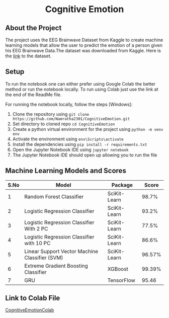 <h1 align="center" >Cognitive Emotion</h1>

<h2 align="" >About the Project</h2>
The project uses the EEG Brainwave Dataset from Kaggle to create 
machine learning models that allow the user to predict the emotion of a person 
given his EEG Brainwave Data.The dataset was downloaded from Kaggle. 
Here is the  <a href="https://www.kaggle.com/datasets/birdy654/eeg-brainwave-dataset-feeling-emotions" >link</a> to the dataset.

<h2 align="" >Setup</h2>

To run the notebook one can either prefer using Google Colab the better method or run the notebook locally. To run using Colab just use the link at the end of the ReadMe file.

For running the notebook locally, follow the steps [Windows]:

1. Clone the repository using `git clone https://github.com/Namratha2301/CognitiveEmotion.git`
2. Set directory to cloned repo `cd CognitiveEmotion`
3. Create a python virtual environment for the project using `python -m venv env`
4. Activate the environment using `env\Scripts\activate`
5. Install the dependencies using `pip install -r requirements.txt`
6. Open the Jupyter Notebook IDE using `jupyter notebook`
7. The Jupyter Notebook IDE should open up allowing you to run the file

<h2 align="" >Machine Learning Models and Scores</h2>
<table align="center" >
<thead>
<th>S.No</th>
<th>Model</th>
<th>Package</th>
<th>Score</th>
</thead>

<tr>
<td>
1
</td>
<td>
Random Forest Classifier
</td>
<td>
SciKit-Learn
</td>
<td>
98.7%
</td>
</tr>

<tr>
<td>
2
</td>
<td>
Logistic Regression Classifier
</td>
<td>
SciKit-Learn
</td>
<td>
93.2%
</td>
</tr>

<tr>
<td>
3
</td>
<td>
Logistic Regression Classifier With 2 PC
</td>
<td>
SciKit-Learn
</td>
<td>
77.5%
</td>
</tr>

<tr>
<td>
4
</td>
<td>
Logistic Regression Classifier with 10 PC
</td>
<td>
SciKit-Learn
</td>
<td>
86.6%
</td>
</tr>

<tr>
<td>
5
</td>
<td>
Linear Support Vector Machine Classifier (SVM)
</td>
<td>
SciKit-Learn
</td>
<td>
96.57%
</td>
</tr>

<tr>
<td>
6
</td>
<td>
Extreme Gradient Boosting Classifier
</td>
<td>
XGBoost
</td>
<td>
99.39%
</td>
</tr>

<tr>
<td>
7
</td>
<td>
GRU
</td>
<td>
TensorFlow
</td>
<td>
95.46
</td>
</tr>
</table>


<h2>Link to Colab File</h2>
<a href="https://colab.research.google.com/drive/1kN7CFoHXXKD8FWbcWiLgs3R7y30u4Dma?usp=sharing">CognitiveEmotionColab</a>

